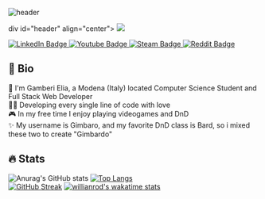 ![header](https://capsule-render.vercel.app/api?type=waving&color=0:E2670E,100:7a4cf2&text=Gimbardo&fontSize=60&&fontColor=f6f1f4)

div id="header" align="center">
  <img src=https://user-images.githubusercontent.com/60613648/177183657-8bc0c985-5a70-42ea-82a7-4b9181a0057e.png>
  <div id="badges">
    <a href="https://www.linkedin.com/in/elia-gamberi-654770176">
      <img src="https://img.shields.io/badge/LinkedIn-blue?style=for-the-badge&logo=linkedin&logoColor=white", alt="LinkedIn Badge"/>
    </a>
    <a href="https://youtube.com/channel/UCsVWii_X7mFxJOLsl8ptTdA">
      <img src="https://img.shields.io/badge/YouTube-red?style=for-the-badge&logo=youtube&logoColor=white" alt="Youtube Badge"/>
    </a>
    <a href="https://steamcommunity.com/id/gambero">
      <img src="https://img.shields.io/badge/Steam-black?style=for-the-badge&logo=steam&logoColor=white" alt="Steam Badge"/>
    </a>
    <a href="https://www.reddit.com/u/gamberoatomico">
      <img src="https://img.shields.io/badge/Reddit-orange?style=for-the-badge&logo=reddit&logoColor=white", alt="Reddit Badge"/>
    </a>
  </div>
</div>

## 📖 Bio

🦐 I'm Gamberi Elia, a Modena (Italy) located Computer Science Student and Full Stack Web Developer  
👨‍💻 Developing every single line of code with love  
🎮 In my free time I enjoy playing videogames and DnD  
✨ My username is Gimbaro, and my favorite DnD class is Bard, so i mixed these two to create "Gimbardo"  

## :fire: Stats

![Anurag's GitHub stats](https://github-readme-stats.vercel.app/api?username=gimbardo&theme=github_dark&show_icons=true&hide_border=true&title_color=E2670E&icon_color=7a4cf2)
[![Top Langs](https://github-readme-stats.vercel.app/api/top-langs/?username=Gimbardo&theme=github_dark&hide_border=true&layout=compact&langs_count=8&title_color=E2670E)](https://github.com/anuraghazra/github-readme-stats)   
[![GitHub Streak](http://github-readme-streak-stats.herokuapp.com?user=Gimbardo&theme=github-dark&hide_border=true&date_format=j%20M%5B%20Y%5D&fire=7a4cf2&ring=E2670E&dates=E2670E&stroke=7a4cf2)](https://git.io/streak-stats)
[![willianrod's wakatime stats](https://github-readme-stats.vercel.app/api/wakatime?username=gimbardo&theme=github_dark&hide_border=true&text_color=7a4cf2&title_color=E2670E)](https://github.com/anuraghazra/github-readme-stats)
